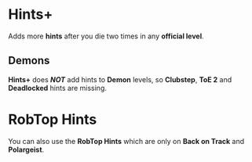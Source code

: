 # Hints+

Adds more **hints** after you die two times in any **official level**.

## Demons
**Hints+** does ***NOT*** add hints to **Demon** levels, so **Clubstep**, **ToE 2** and **Deadlocked** hints are missing.

# RobTop Hints 

You can also use the **RobTop Hints** which are only on **Back on Track** and **Polargeist**.
